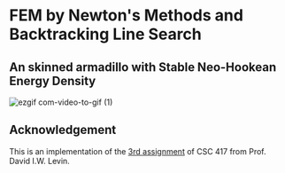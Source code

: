 # FEM by Newton's Methods and Backtracking Line Search

## An skinned armadillo with Stable Neo-Hookean Energy Density

![ezgif com-video-to-gif (1)](https://user-images.githubusercontent.com/78880538/218623645-63333f3a-b6cd-436e-8250-0b08e85539a6.gif)


## Acknowledgement
This is an implementation of the [3rd assignment](https://github.com/dilevin/CSC417-a3-finite-elements-3d) of CSC 417 from Prof. David I.W. Levin.
